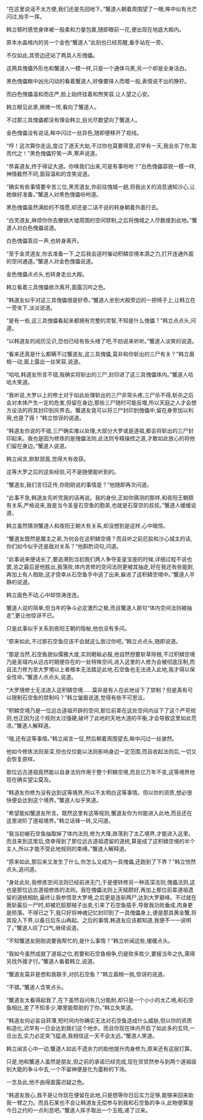
“在这里说话不太方便,我们还是先回地下。”蟹道人朝着周围望了一眼,眸中似有光芒闪过,抬手一挥。

韩立顿时感觉身体被一股柔和力量包裹,随即眼前一花,便出现在地底大殿内。

原本水晶棺内的另一个金色“蟹道人”此刻也已经苏醒,垂手站在一旁。

不仅如此,其旁边还站了两具人形傀儡。

这两具傀儡外形也和蟹道人一模一样,只是一个通体乌黑,另一个却是全身洁白。

黑色傀儡眼中凶光闪动的看着蟹道人,好像要择人而噬一般,表情说不出的狰狞。

而白色傀儡温和而庄严,脸上始终挂着和煦笑容,让人望之心安。

韩立眼见此景,微微一愕,看向了蟹道人。

不过那三具傀儡都没有理会韩立,目光尽数望向了蟹道人。

金色傀儡没有说话,眸中闪过一丝异色,随即便移开了视线。

“哼！这次算你走运,度过了道天大劫,不过你也莫要得意,迟早有一天,我会杀了你,取而代之！”黑色傀儡狞笑一声,寒声说道。

“恭喜道友,终于得证大道。你唤我们出来,可是有事吩咐？”白色傀儡容貌一模一样,神情截然不同,面容温和的含笑说道。

“确实有些事情要辛苦三位,黑灵道友,你前往傀城一趟,将我出关的消息通知沙心,让她做好准备。”蟹道人对黑色傀儡吩咐道。

黑色傀儡虽然满脸的不情愿,却还是二话不说的转身朝着外面行去。

“白灵道友,麻烦你你去撤销大墟周围的空间禁制,之后将傀城之人尽数接到此地。”蟹道人对白色傀儡说道。

白色傀儡答应一声,也转身离开。

“至于金灵道友,你去准备一下,之后我会适时催动积鳞空境本源之力,打开连通外面的空间通道。”蟹道人对金色傀儡说道。

金色傀儡点点头,也转身走出大殿。

韩立看着三具傀儡依次离开,面露沉吟之色。

“韩道友似乎对这三具傀儡很是好奇。”蟹道人坐到大殿旁边的一把椅子上,让韩立在一旁坐下,淡淡说道。

“是有一些,这三具傀儡看起来都拥有完整的灵智,不知是什么傀儡？”韩立点点头,问道。

“以韩道友的阅历见识,恐怕已经有些头绪了吧,不妨说来听听。”蟹道人淡笑的说道。

“看来还真是什么都瞒不过蟹道友,这三具傀儡,莫非和你斩出的三尸有关？”韩立眉梢一动,面上露出一丝笑容,说道。

“哈哈,韩道友所言不错,我确实将斩出的三尸,封印进了这三具傀儡体内。”蟹道人哈哈大笑道。

“我听说,大罗以上的修士对于如此处理斩出的三尸非常头疼,三尸杀不得,斩杀之后会对本体产生一定的危害,但留在身边,那些三尸随时可能反噬,所以天庭之人才会想方设法的将其封印到灰界去。蟹道友竟可以将三尸封印到傀儡中,留在身旁加以利用,也是了得！”韩立惊讶的说道。

“韩道友你说的不错,三尸确实难以处理,大部分大罗或是道祖,都会将斩出的三尸封印起来。我也是因为修炼的是傀儡法则,此法则专精操控之道,才敢如此放心的将他们留在身边。”蟹道人说道。

韩立闻言,默默颔首,觉得大有收获。

这等大罗之后的这些经验,可不是随便能听到的。

“蟹道友,我们言归正传,你刚刚说的事情是？”他随即再次问道。

“此事不急,韩道友先听完我的话再说。我的身份,正如你猜测的那样,和夜阳王朝颇有关系,严格说来,我是当今圣皇石空鱼的胞弟,也就是石穿空的叔叔。”蟹道人缓缓说道。

韩立虽然猜测蟹道人和夜阳王朝大有关系,却没想到是这样,心中暗惊。

“蟹道友既然是魔主之弟,为何会在这积鳞空境？而且听之前厄脍和沙心城主的话,你们如今似乎还是敌对关系？”他斟酌词句,问道。

“此事说来便话长了,要追溯到当初我们两人争夺圣皇宝座的时候,详细过程不说也罢,总之最后是他胜出,我落败,体内苦修的空间法则更被其抽走,好在我还有些能耐,再加上有人相助,这才侥幸从石空鱼手中逃了出来,躲进了这积鳞空境中。”蟹道人平静的说道。

韩立面色不动,心中却惊涛连连。

蟹道人说的简单,但当年的争斗必定激烈之极,而且蟹道人那句“体内空间法则被抽走”,更让他惊讶不已。

只是此事似乎关系到夜阳王朝的隐秘,他也没有多问。

“原来如此,不过那石空鱼应该不会就这么放过你吧。”韩立点点头,随即说道。

“那是当然,石空鱼貌似儒雅大度,实则睚眦必报,他自然想要斩草除根,不过积鳞空境乃是圣域内从远古时期便存在的一处特殊空间,进入这里的人修为会被彻底压制,而且法力修为至大罗境以上者根本无法踏足此地,石空鱼也无法进入此地,我才得以保全性命。”蟹道人点点头,说道。

“大罗境修士无法进入这积鳞空境……莫非是有人在此地设下了禁制？但是真有可以限制石空鱼的禁制吗？”韩立皱眉说道,觉得有些不可思议。

“积鳞空境乃是一位远古道祖开辟的空间,那位前辈在这处空间内设下了这个严苛规则,也正因为这个规则太过强硬,破坏了此地的天地大道的平衡,才会导致这里如此荒凉。”蟹道人解释道。

“哦,还有这等事情。”韩立闻言一怔,然后朝着周围望去,眸中闪过一丝骇然。

他如今修炼法则渐深,但也仅仅能以法则影响身边一定范围,而且收起法则后,一切又会恢复原样。

那位远古道祖竟然能以自身法则作用于整个积鳞空境,而且亿万年不变,这等境界他现在确实望尘莫及。

“韩道友你修为没有达到这等境界,所以不太明白这等事情。但以你的资质,想必很快便会达到这个境界。”蟹道人似乎笑道。

“希望能如蟹道友所言。既然这里有这等规则,蟹道友你为何能进入此地,而且还在这里进阶了道祖境界。”韩立话锋一转,又问道。

“我当初被石空鱼抽取掉了体内法则,修为大降,跌落到了太乙境界,才能进入这里。而且来到这里后,侥幸得到了那位远古道祖遗留的道统,算是成了这积鳞空境的半个主人,所以才能不受此地规则的束缚。”蟹道人解释道。

“原来如此,那后来又发生了什么,你怎么又成为一具傀儡,还跑到了下界？”韩立恍然点头,追问道。

“身处此处,我修炼空间法则已经前进无门,于是便转修另一种高深法则,傀儡法则,这也是那位远古道祖修炼的法则。我在傀儡法则上天赋颇好,再加上那位前辈道祖遗留的道统相助,最终让我参悟至大罗境,之后更是连斩两尸,达到大罗巅峰。不过就在我斩最后一尸时,却被厄脍那贼子出卖,引来了石空鱼插手,导致我功败垂成,肉身更是陨落。不得已之下,我只好将神魂记忆封印到了一具傀儡身上,便是那具黄金蟹,将其投入下界,以备日后东山再起。之后的事情,韩道友应该都知道,我便不一一说明了。”蟹道人叹了口气,继续说道。

“不知蟹道友刚刚说要我帮忙的,是什么事情？”韩立听闻这些,缓缓点头。

“我如今虽然成就了道祖之位,若要和石空鱼相争,仍是败多胜少,要报当年之仇,需得另找外援才行。”蟹道人看着韩立,说道。

“蟹道友莫非是想和我联手,对抗石空鱼？”韩立眉梢一挑,惊讶的说道。

“不错。”蟹道人含笑点头。

“蟹道友太看得起我了,在下虽然自问有几分能耐,却只是一个小小的太乙境,和石空鱼相比,差了不知多少,哪里能帮助的了你。”韩立失笑道。

“韩道友何必妄自菲薄,短时间内你确实无法对石空鱼造成什么威胁,但以你的资质和造化,迟早有一日会达到我们这个地步。而且你现在体内开启了如此多的玄窍,一旦出去,实力必定突飞猛进,我相信这一天不会太远。”蟹道人笑道。

韩立闻言心中一动,蟹道人如此不遗余力的助他提升肉身修为,原来还有这层打算。

只是,他和蟹道人虽然是朋友,但之前的承诺已经完成,现在贸贸然参与到两个道祖级别大能的争斗中去,一个不留神便是化为齑粉的下场。

一念及此,他不由得面露迟疑之色。

“韩道友放心,我不是让你现在便留在此地,只是想等你日后实力足够,能够来回来助我一臂之力。而且石某也不会让韩道友无偿参与到我和石空鱼的争斗,此物便算是今日之约的一点利息吧。”蟹道人挥手取出一个玉瓶,递了过来。